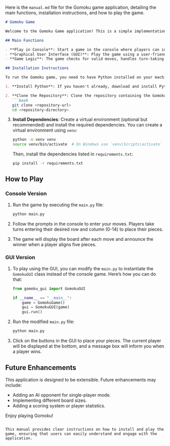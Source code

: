 Here is the `manual.md` file for the Gomoku game application, detailing the main functions, installation instructions, and how to play the game.

```markdown
# Gomoku Game

Welcome to the Gomoku Game application! This is a simple implementation of the classic board game Gomoku, where two players take turns placing their pieces on a 15x15 grid. The first player to align five of their pieces in a row (horizontally, vertically, or diagonally) wins the game.

## Main Functions

- **Play in Console**: Start a game in the console where players can input their moves by specifying the row and column of their desired position on the board.
- **Graphical User Interface (GUI)**: Play the game using a user-friendly GUI built with Tkinter, allowing players to click on the board to make their moves.
- **Game Logic**: The game checks for valid moves, handles turn-taking between players, and determines when a player has won.

## Installation Instructions

To run the Gomoku game, you need to have Python installed on your machine. Follow these steps to set up the environment:

1. **Install Python**: If you haven't already, download and install Python from [python.org](https://www.python.org/downloads/).

2. **Clone the Repository**: Clone the repository containing the Gomoku game code to your local machine.
   ```bash
   git clone <repository-url>
   cd <repository-directory>
   ```

3. **Install Dependencies**: Create a virtual environment (optional but recommended) and install the required dependencies. You can create a virtual environment using `venv`:
   ```bash
   python -m venv venv
   source venv/bin/activate  # On Windows use `venv\Scripts\activate`
   ```

   Then, install the dependencies listed in `requirements.txt`:
   ```bash
   pip install -r requirements.txt
   ```

## How to Play

### Console Version

1. Run the game by executing the `main.py` file:
   ```bash
   python main.py
   ```

2. Follow the prompts in the console to enter your moves. Players take turns entering their desired row and column (0-14) to place their pieces.

3. The game will display the board after each move and announce the winner when a player aligns five pieces.

### GUI Version

1. To play using the GUI, you can modify the `main.py` to instantiate the `GomokuGUI` class instead of the console game. Here’s how you can do that:
   ```python
   from gomoku_gui import GomokuGUI

   if __name__ == "__main__":
       game = GomokuGame()
       gui = GomokuGUI(game)
       gui.run()
   ```

2. Run the modified `main.py` file:
   ```bash
   python main.py
   ```

3. Click on the buttons in the GUI to place your pieces. The current player will be displayed at the bottom, and a message box will inform you when a player wins.

## Future Enhancements

This application is designed to be extensible. Future enhancements may include:
- Adding an AI opponent for single-player mode.
- Implementing different board sizes.
- Adding a scoring system or player statistics.

Enjoy playing Gomoku!
```

This manual provides clear instructions on how to install and play the game, ensuring that users can easily understand and engage with the application.